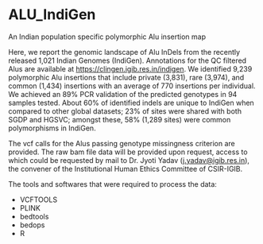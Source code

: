 # ALU_IndiGen
An Indian population specific polymorphic Alu insertion map 

Here, we report the genomic landscape of Alu InDels from the recently released 1,021 Indian Genomes (IndiGen). Annotations for the QC filtered Alus are available at https://clingen.igib.res.in/indigen. We identified 9,239 polymorphic Alu insertions that include private (3,831), rare (3,974), and common (1,434) insertions with an average of 770 insertions per individual. We achieved an 89% PCR validation of the predicted genotypes in 94 samples tested. About 60% of identified indels are unique to IndiGen when compared to other global datasets; 23% of sites were shared with both SGDP and HGSVC; amongst these, 58% (1,289 sites) were common polymorphisms in IndiGen.


The vcf calls for the Alus passing genotype missingness criterion are provided. The raw bam file data will be provided upon request, access to which could be requested by mail to Dr. Jyoti Yadav (j.yadav@igib.res.in), the convener of the Institutional Human Ethics Committee of CSIR-IGIB.

The tools and softwares that were required to process the data:

- VCFTOOLS
- PLINK
- bedtools
- bedops
- R
